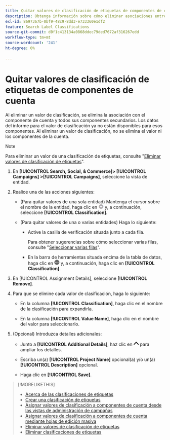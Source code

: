 ```yaml
---
title: Quitar valores de clasificación de etiquetas de componentes de cuenta
description: Obtenga información sobre cómo eliminar asociaciones entre valores de clasificación de etiquetas y componentes de cuenta.
exl-id: 8697367b-0bf9-48c9-8dd3-e733360e1df2
feature: Search Label Classifications
source-git-commit: d0f1c413134a0868ddec79ded7672af316267edd
workflow-type: tm+mt
source-wordcount: '241'
ht-degree: 0%

---
```


# Quitar valores de clasificación de etiquetas de componentes de cuenta

Al eliminar un valor de clasificación, se elimina la asociación con el componente de cuenta y todos sus componentes secundarios. Los datos del informe para el valor de clasificación ya no están disponibles para esos componentes. Al eliminar un valor de clasificación, no se elimina el valor ni los componentes de la cuenta.

>[!NOTE]
>
>Para eliminar un valor de una clasificación de etiquetas, consulte &quot;[Eliminar valores de clasificación de etiquetas](classification-values-delete.md)&quot;.

1. En **[!UICONTROL Search, Social, & Commerce]> [!UICONTROL Campaigns] >[!UICONTROL Campaigns]**, seleccione la vista de entidad.

1. Realice una de las acciones siguientes:

   * (Para quitar valores de una sola entidad) Mantenga el cursor sobre el nombre de la entidad, haga clic en ![Botón de menú](/help/search-social-commerce/assets/arrow-dropdown-menu.png "Botón de menú") y, a continuación, seleccione **[!UICONTROL Classification]**.

   * (Para quitar valores de una o varias entidades) Haga lo siguiente:

      * Active la casilla de verificación situada junto a cada fila.

        Para obtener sugerencias sobre cómo seleccionar varias filas, consulte &quot;[Seleccionar varias filas](/help/search-social-commerce/common-tasks/navigation-editing-selection/multiple-rows-select.md)&quot;.

      * En la barra de herramientas situada encima de la tabla de datos, haga clic en ![Más](/help/search-social-commerce/assets/more.png "Más") y, a continuación, haga clic en **[!UICONTROL Classification]**.

1. En [!UICONTROL Assignment Details], seleccione **[!UICONTROL Remove]**.

1. Para que se elimine cada valor de clasificación, haga lo siguiente:

   * En la columna **[!UICONTROL Classification]**, haga clic en el nombre de la clasificación para expandirla.

   * En la columna **[!UICONTROL Value Name]**, haga clic en el nombre del valor para seleccionarlo.

1. (Opcional) Introduzca detalles adicionales:

   * Junto a **[!UICONTROL Additional Details]**, haz clic en ![Abrir](/help/search-social-commerce/assets/chevron-up.png "Abrir") para ampliar los detalles.

   * Escriba un(a) **[!UICONTROL Project Name]** opcional(a) y/o un(a) **[!UICONTROL Description]** opcional.

   * Haga clic en **[!UICONTROL Save]**.

>[!MORELIKETHIS]
>
>* [Acerca de las clasificaciones de etiquetas](classification-about.md)
>* [Crear una clasificación de etiquetas](classification-create.md)
>* [Asignar valores de clasificación a componentes de cuenta desde las vistas de administración de campañas](classification-values-assign-campaign-management.md)
>* [Asignar valores de clasificación a componentes de cuenta mediante hojas de edición masiva](classification-values-assign-bulksheets.md)
>* [Eliminar valores de clasificación de etiquetas](classification-values-delete.md)
>* [Eliminar clasificaciones de etiquetas](classification-delete.md)
